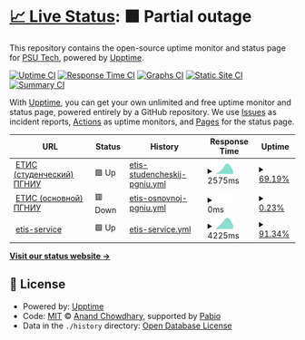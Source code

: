 # [📈 Live Status](https://uptime.psutech.damego.ru): <!--live status--> **🟧 Partial outage**

This repository contains the open-source uptime monitor and status page for [PSU Tech](https://uptime.psutech.damego.ru), powered by [Upptime](https://github.com/upptime/upptime).

[![Uptime CI](https://github.com/PSU-Tech/upptime/workflows/Uptime%20CI/badge.svg)](https://github.com/PSU-Tech/upptime/actions?query=workflow%3A%22Uptime+CI%22)
[![Response Time CI](https://github.com/PSU-Tech/upptime/workflows/Response%20Time%20CI/badge.svg)](https://github.com/PSU-Tech/upptime/actions?query=workflow%3A%22Response+Time+CI%22)
[![Graphs CI](https://github.com/PSU-Tech/upptime/workflows/Graphs%20CI/badge.svg)](https://github.com/PSU-Tech/upptime/actions?query=workflow%3A%22Graphs+CI%22)
[![Static Site CI](https://github.com/PSU-Tech/upptime/workflows/Static%20Site%20CI/badge.svg)](https://github.com/PSU-Tech/upptime/actions?query=workflow%3A%22Static+Site+CI%22)
[![Summary CI](https://github.com/PSU-Tech/upptime/workflows/Summary%20CI/badge.svg)](https://github.com/PSU-Tech/upptime/actions?query=workflow%3A%22Summary+CI%22)

With [Upptime](https://upptime.js.org), you can get your own unlimited and free uptime monitor and status page, powered entirely by a GitHub repository. We use [Issues](https://github.com/PSU-Tech/upptime/issues) as incident reports, [Actions](https://github.com/PSU-Tech/upptime/actions) as uptime monitors, and [Pages](https://uptime.psutech.damego.ru) for the status page.

<!--start: status pages-->
<!-- This summary is generated by Upptime (https://github.com/upptime/upptime) -->
<!-- Do not edit this manually, your changes will be overwritten -->
<!-- prettier-ignore -->
| URL | Status | History | Response Time | Uptime |
| --- | ------ | ------- | ------------- | ------ |
| <img alt="" src="https://icons.duckduckgo.com/ip3/student.psu.ru.ico" height="13"> [ЕТИС (студенческий) ПГНИУ](https://student.psu.ru) | 🟩 Up | [etis-studencheskij-pgniu.yml](https://github.com/PSU-Tech/uptime/commits/HEAD/history/etis-studencheskij-pgniu.yml) | <details><summary><img alt="Response time graph" src="./graphs/etis-studencheskij-pgniu/response-time-week.png" height="20"> 2575ms</summary><br><a href="https://uptime.psutech.damego.ru/history/etis-studencheskij-pgniu"><img alt="Response time 2575" src="https://img.shields.io/endpoint?url=https%3A%2F%2Fraw.githubusercontent.com%2FPSU-Tech%2Fuptime%2FHEAD%2Fapi%2Fetis-studencheskij-pgniu%2Fresponse-time.json"></a><br><a href="https://uptime.psutech.damego.ru/history/etis-studencheskij-pgniu"><img alt="24-hour response time 2575" src="https://img.shields.io/endpoint?url=https%3A%2F%2Fraw.githubusercontent.com%2FPSU-Tech%2Fuptime%2FHEAD%2Fapi%2Fetis-studencheskij-pgniu%2Fresponse-time-day.json"></a><br><a href="https://uptime.psutech.damego.ru/history/etis-studencheskij-pgniu"><img alt="7-day response time 2575" src="https://img.shields.io/endpoint?url=https%3A%2F%2Fraw.githubusercontent.com%2FPSU-Tech%2Fuptime%2FHEAD%2Fapi%2Fetis-studencheskij-pgniu%2Fresponse-time-week.json"></a><br><a href="https://uptime.psutech.damego.ru/history/etis-studencheskij-pgniu"><img alt="30-day response time 2575" src="https://img.shields.io/endpoint?url=https%3A%2F%2Fraw.githubusercontent.com%2FPSU-Tech%2Fuptime%2FHEAD%2Fapi%2Fetis-studencheskij-pgniu%2Fresponse-time-month.json"></a><br><a href="https://uptime.psutech.damego.ru/history/etis-studencheskij-pgniu"><img alt="1-year response time 2575" src="https://img.shields.io/endpoint?url=https%3A%2F%2Fraw.githubusercontent.com%2FPSU-Tech%2Fuptime%2FHEAD%2Fapi%2Fetis-studencheskij-pgniu%2Fresponse-time-year.json"></a></details> | <details><summary><a href="https://uptime.psutech.damego.ru/history/etis-studencheskij-pgniu">69.19%</a></summary><a href="https://uptime.psutech.damego.ru/history/etis-studencheskij-pgniu"><img alt="All-time uptime 69.19%" src="https://img.shields.io/endpoint?url=https%3A%2F%2Fraw.githubusercontent.com%2FPSU-Tech%2Fuptime%2FHEAD%2Fapi%2Fetis-studencheskij-pgniu%2Fuptime.json"></a><br><a href="https://uptime.psutech.damego.ru/history/etis-studencheskij-pgniu"><img alt="24-hour uptime 69.19%" src="https://img.shields.io/endpoint?url=https%3A%2F%2Fraw.githubusercontent.com%2FPSU-Tech%2Fuptime%2FHEAD%2Fapi%2Fetis-studencheskij-pgniu%2Fuptime-day.json"></a><br><a href="https://uptime.psutech.damego.ru/history/etis-studencheskij-pgniu"><img alt="7-day uptime 69.19%" src="https://img.shields.io/endpoint?url=https%3A%2F%2Fraw.githubusercontent.com%2FPSU-Tech%2Fuptime%2FHEAD%2Fapi%2Fetis-studencheskij-pgniu%2Fuptime-week.json"></a><br><a href="https://uptime.psutech.damego.ru/history/etis-studencheskij-pgniu"><img alt="30-day uptime 69.19%" src="https://img.shields.io/endpoint?url=https%3A%2F%2Fraw.githubusercontent.com%2FPSU-Tech%2Fuptime%2FHEAD%2Fapi%2Fetis-studencheskij-pgniu%2Fuptime-month.json"></a><br><a href="https://uptime.psutech.damego.ru/history/etis-studencheskij-pgniu"><img alt="1-year uptime 69.19%" src="https://img.shields.io/endpoint?url=https%3A%2F%2Fraw.githubusercontent.com%2FPSU-Tech%2Fuptime%2FHEAD%2Fapi%2Fetis-studencheskij-pgniu%2Fuptime-year.json"></a></details>
| <img alt="" src="https://icons.duckduckgo.com/ip3/etis.psu.ru.ico" height="13"> [ЕТИС (основной) ПГНИУ](https://etis.psu.ru) | 🟥 Down | [etis-osnovnoj-pgniu.yml](https://github.com/PSU-Tech/uptime/commits/HEAD/history/etis-osnovnoj-pgniu.yml) | <details><summary><img alt="Response time graph" src="./graphs/etis-osnovnoj-pgniu/response-time-week.png" height="20"> 0ms</summary><br><a href="https://uptime.psutech.damego.ru/history/etis-osnovnoj-pgniu"><img alt="Response time 0" src="https://img.shields.io/endpoint?url=https%3A%2F%2Fraw.githubusercontent.com%2FPSU-Tech%2Fuptime%2FHEAD%2Fapi%2Fetis-osnovnoj-pgniu%2Fresponse-time.json"></a><br><a href="https://uptime.psutech.damego.ru/history/etis-osnovnoj-pgniu"><img alt="24-hour response time 0" src="https://img.shields.io/endpoint?url=https%3A%2F%2Fraw.githubusercontent.com%2FPSU-Tech%2Fuptime%2FHEAD%2Fapi%2Fetis-osnovnoj-pgniu%2Fresponse-time-day.json"></a><br><a href="https://uptime.psutech.damego.ru/history/etis-osnovnoj-pgniu"><img alt="7-day response time 0" src="https://img.shields.io/endpoint?url=https%3A%2F%2Fraw.githubusercontent.com%2FPSU-Tech%2Fuptime%2FHEAD%2Fapi%2Fetis-osnovnoj-pgniu%2Fresponse-time-week.json"></a><br><a href="https://uptime.psutech.damego.ru/history/etis-osnovnoj-pgniu"><img alt="30-day response time 0" src="https://img.shields.io/endpoint?url=https%3A%2F%2Fraw.githubusercontent.com%2FPSU-Tech%2Fuptime%2FHEAD%2Fapi%2Fetis-osnovnoj-pgniu%2Fresponse-time-month.json"></a><br><a href="https://uptime.psutech.damego.ru/history/etis-osnovnoj-pgniu"><img alt="1-year response time 0" src="https://img.shields.io/endpoint?url=https%3A%2F%2Fraw.githubusercontent.com%2FPSU-Tech%2Fuptime%2FHEAD%2Fapi%2Fetis-osnovnoj-pgniu%2Fresponse-time-year.json"></a></details> | <details><summary><a href="https://uptime.psutech.damego.ru/history/etis-osnovnoj-pgniu">0.23%</a></summary><a href="https://uptime.psutech.damego.ru/history/etis-osnovnoj-pgniu"><img alt="All-time uptime 0.23%" src="https://img.shields.io/endpoint?url=https%3A%2F%2Fraw.githubusercontent.com%2FPSU-Tech%2Fuptime%2FHEAD%2Fapi%2Fetis-osnovnoj-pgniu%2Fuptime.json"></a><br><a href="https://uptime.psutech.damego.ru/history/etis-osnovnoj-pgniu"><img alt="24-hour uptime 0.23%" src="https://img.shields.io/endpoint?url=https%3A%2F%2Fraw.githubusercontent.com%2FPSU-Tech%2Fuptime%2FHEAD%2Fapi%2Fetis-osnovnoj-pgniu%2Fuptime-day.json"></a><br><a href="https://uptime.psutech.damego.ru/history/etis-osnovnoj-pgniu"><img alt="7-day uptime 0.23%" src="https://img.shields.io/endpoint?url=https%3A%2F%2Fraw.githubusercontent.com%2FPSU-Tech%2Fuptime%2FHEAD%2Fapi%2Fetis-osnovnoj-pgniu%2Fuptime-week.json"></a><br><a href="https://uptime.psutech.damego.ru/history/etis-osnovnoj-pgniu"><img alt="30-day uptime 0.23%" src="https://img.shields.io/endpoint?url=https%3A%2F%2Fraw.githubusercontent.com%2FPSU-Tech%2Fuptime%2FHEAD%2Fapi%2Fetis-osnovnoj-pgniu%2Fuptime-month.json"></a><br><a href="https://uptime.psutech.damego.ru/history/etis-osnovnoj-pgniu"><img alt="1-year uptime 0.23%" src="https://img.shields.io/endpoint?url=https%3A%2F%2Fraw.githubusercontent.com%2FPSU-Tech%2Fuptime%2FHEAD%2Fapi%2Fetis-osnovnoj-pgniu%2Fuptime-year.json"></a></details>
| <img alt="" src="https://icons.duckduckgo.com/ip3/psutech.damego.ru.ico" height="13"> [etis-service](https://psutech.damego.ru/api) | 🟩 Up | [etis-service.yml](https://github.com/PSU-Tech/uptime/commits/HEAD/history/etis-service.yml) | <details><summary><img alt="Response time graph" src="./graphs/etis-service/response-time-week.png" height="20"> 4225ms</summary><br><a href="https://uptime.psutech.damego.ru/history/etis-service"><img alt="Response time 4225" src="https://img.shields.io/endpoint?url=https%3A%2F%2Fraw.githubusercontent.com%2FPSU-Tech%2Fuptime%2FHEAD%2Fapi%2Fetis-service%2Fresponse-time.json"></a><br><a href="https://uptime.psutech.damego.ru/history/etis-service"><img alt="24-hour response time 4225" src="https://img.shields.io/endpoint?url=https%3A%2F%2Fraw.githubusercontent.com%2FPSU-Tech%2Fuptime%2FHEAD%2Fapi%2Fetis-service%2Fresponse-time-day.json"></a><br><a href="https://uptime.psutech.damego.ru/history/etis-service"><img alt="7-day response time 4225" src="https://img.shields.io/endpoint?url=https%3A%2F%2Fraw.githubusercontent.com%2FPSU-Tech%2Fuptime%2FHEAD%2Fapi%2Fetis-service%2Fresponse-time-week.json"></a><br><a href="https://uptime.psutech.damego.ru/history/etis-service"><img alt="30-day response time 4225" src="https://img.shields.io/endpoint?url=https%3A%2F%2Fraw.githubusercontent.com%2FPSU-Tech%2Fuptime%2FHEAD%2Fapi%2Fetis-service%2Fresponse-time-month.json"></a><br><a href="https://uptime.psutech.damego.ru/history/etis-service"><img alt="1-year response time 4225" src="https://img.shields.io/endpoint?url=https%3A%2F%2Fraw.githubusercontent.com%2FPSU-Tech%2Fuptime%2FHEAD%2Fapi%2Fetis-service%2Fresponse-time-year.json"></a></details> | <details><summary><a href="https://uptime.psutech.damego.ru/history/etis-service">91.34%</a></summary><a href="https://uptime.psutech.damego.ru/history/etis-service"><img alt="All-time uptime 91.34%" src="https://img.shields.io/endpoint?url=https%3A%2F%2Fraw.githubusercontent.com%2FPSU-Tech%2Fuptime%2FHEAD%2Fapi%2Fetis-service%2Fuptime.json"></a><br><a href="https://uptime.psutech.damego.ru/history/etis-service"><img alt="24-hour uptime 91.34%" src="https://img.shields.io/endpoint?url=https%3A%2F%2Fraw.githubusercontent.com%2FPSU-Tech%2Fuptime%2FHEAD%2Fapi%2Fetis-service%2Fuptime-day.json"></a><br><a href="https://uptime.psutech.damego.ru/history/etis-service"><img alt="7-day uptime 91.34%" src="https://img.shields.io/endpoint?url=https%3A%2F%2Fraw.githubusercontent.com%2FPSU-Tech%2Fuptime%2FHEAD%2Fapi%2Fetis-service%2Fuptime-week.json"></a><br><a href="https://uptime.psutech.damego.ru/history/etis-service"><img alt="30-day uptime 91.34%" src="https://img.shields.io/endpoint?url=https%3A%2F%2Fraw.githubusercontent.com%2FPSU-Tech%2Fuptime%2FHEAD%2Fapi%2Fetis-service%2Fuptime-month.json"></a><br><a href="https://uptime.psutech.damego.ru/history/etis-service"><img alt="1-year uptime 91.34%" src="https://img.shields.io/endpoint?url=https%3A%2F%2Fraw.githubusercontent.com%2FPSU-Tech%2Fuptime%2FHEAD%2Fapi%2Fetis-service%2Fuptime-year.json"></a></details>

<!--end: status pages-->

[**Visit our status website →**](https://uptime.psutech.damego.ru)

## 📄 License

- Powered by: [Upptime](https://github.com/upptime/upptime)
- Code: [MIT](./LICENSE) © [Anand Chowdhary](https://anandchowdhary.com), supported by [Pabio](https://pabio.com)
- Data in the `./history` directory: [Open Database License](https://opendatacommons.org/licenses/odbl/1-0/)
